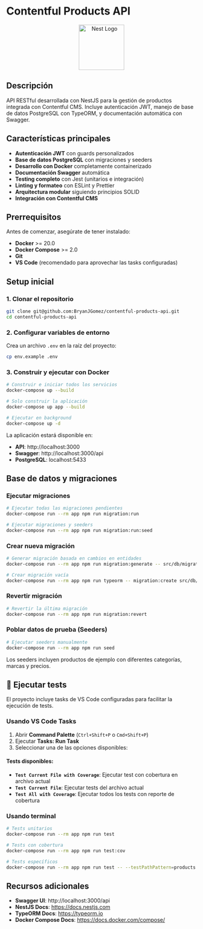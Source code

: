 # Contentful Products API

<p align="center">
  <a href="http://nestjs.com/" target="blank"><img src="https://nestjs.com/img/logo-small.svg" width="120" alt="Nest Logo" /></a>
</p>

## Descripción

API RESTful desarrollada con NestJS para la gestión de productos integrada con Contentful CMS.
Incluye autenticación JWT, manejo de base de datos PostgreSQL con TypeORM, y documentación automática con Swagger.

## Características principales

- **Autenticación JWT** con guards personalizados
- **Base de datos PostgreSQL** con migraciones y seeders
- **Desarrollo con Docker** completamente containerizado
- **Documentación Swagger** automática
- **Testing completo** con Jest (unitarios e integración)
- **Linting y formateo** con ESLint y Prettier
- **Arquitectura modular** siguiendo principios SOLID
- **Integración con Contentful CMS**

## Prerrequisitos

Antes de comenzar, asegúrate de tener instalado:

- **Docker** >= 20.0
- **Docker Compose** >= 2.0
- **Git**
- **VS Code** (recomendado para aprovechar las tasks configuradas)

## Setup inicial

### 1. Clonar el repositorio

```bash
git clone git@github.com:BryanJGomez/contentful-products-api.git
cd contentful-products-api
```

### 2. Configurar variables de entorno

Crea un archivo `.env` en la raíz del proyecto:

```bash
cp env.example .env
```

### 3. Construir y ejecutar con Docker

```bash
# Construir e iniciar todos los servicios
docker-compose up --build

# Solo construir la aplicación
docker-compose up app --build

# Ejecutar en background
docker-compose up -d
```

La aplicación estará disponible en:

- **API**: http://localhost:3000
- **Swagger**: http://localhost:3000/api
- **PostgreSQL**: localhost:5433

## Base de datos y migraciones

### Ejecutar migraciones

```bash
# Ejecutar todas las migraciones pendientes
docker-compose run --rm app npm run migration:run

# Ejecutar migraciones y seeders
docker-compose run --rm app npm run migration:run:seed
```

### Crear nueva migración

```bash
# Generar migración basada en cambios en entidades
docker-compose run --rm app npm run migration:generate -- src/db/migrations/NombreDeLaMigracion

# Crear migración vacía
docker-compose run --rm app npm run typeorm -- migration:create src/db/migrations/NombreDeLaMigracion
```

### Revertir migración

```bash
# Revertir la última migración
docker-compose run --rm app npm run migration:revert
```

### Poblar datos de prueba (Seeders)

```bash
# Ejecutar seeders manualmente
docker-compose run --rm app npm run seed

```

Los seeders incluyen productos de ejemplo con diferentes categorías, marcas y precios.

## 🧪 Ejecutar tests

El proyecto incluye tasks de VS Code configuradas para facilitar la ejecución de tests.

### Usando VS Code Tasks

1. Abrir **Command Palette** (`Ctrl+Shift+P` o `Cmd+Shift+P`)
2. Ejecutar **Tasks: Run Task**
3. Seleccionar una de las opciones disponibles:

#### Tests disponibles:

- **`Test Current File with Coverage`**: Ejecutar test con cobertura en archivo actual
- **`Test Current File`**: Ejecutar tests del archivo actual
- **`Test All with Coverage`**: Ejecutar todos los tests con reporte de cobertura

### Usando terminal

```bash
# Tests unitarios
docker-compose run --rm app npm run test

# Tests con cobertura
docker-compose run --rm app npm run test:cov

# Tests específicos
docker-compose run --rm app npm run test -- --testPathPattern=products

```

## Recursos adicionales

- **Swagger UI**: http://localhost:3000/api
- **NestJS Docs**: https://docs.nestjs.com
- **TypeORM Docs**: https://typeorm.io
- **Docker Compose Docs**: https://docs.docker.com/compose/

